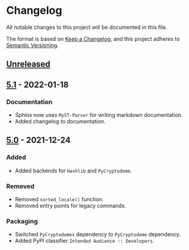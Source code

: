 # Changelog

All notable changes to this project will be documented in this file.

The format is based on [Keep a Changelog](https://keepachangelog.com/en/1.0.0/),
and this project adheres to [Semantic Versioning](https://semver.org/spec/v2.0.0.html).

## [Unreleased]

## [5.1] - 2022-01-18

### Documentation

- Sphinx now uses `MyST-Parser` for writing markdown documentation.
- Added changelog to documentation.

## [5.0] - 2021-12-24

### Added

- Added backends for `Hashlib` and `PyCryptodome`.

### Removed

- Removed ``sorted_locale()`` function.
- Removed entry points for legacy commands.

### Packaging

- Switched `PyCryptodomex` dependency to `PyCryptodome` dependency.
- Added PyPI classifier `Intended Audience :: Developers`.

[Unreleased]: https://github.com/xymy/gethash/compare/v5.1...HEAD
[5.1]: https://github.com/xymy/gethash/compare/v5.0...v5.1
[5.0]: https://github.com/xymy/gethash/compare/v4.9...v5.0
